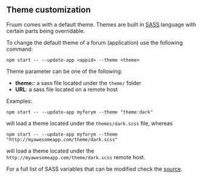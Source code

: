 
## Theme customization

Fruum comes with a default theme. Themes are built in [SASS](http://sass-lang.com/) language with certain parts being overridable.

To change the default theme of a forum (application) use the following command:

```
npm start -- --update-app <appid> --theme <theme>
```

Theme parameter can be one of the following:

 - **theme:<file>**: a sass file located under the ```theme/``` folder
 - **URL**: a sass file located on a remote host

Examples:

```
npm start -- --update-app myforym --theme "theme:dark"
```

will load a theme located under the ```themes/dark.scss``` file, whereas

```
npm start -- --update-app myforym --theme "http://myawesomeapp.com/theme/dark.scss"
```

will load a theme located under the ```http://myawesomeapp.com/theme/dark.scss``` remote host.

For a full list of SASS variables that can be modified check the [source](https://github.com/virtualcodewarrior/fruum/blob/master/client/style/variables.scss).
